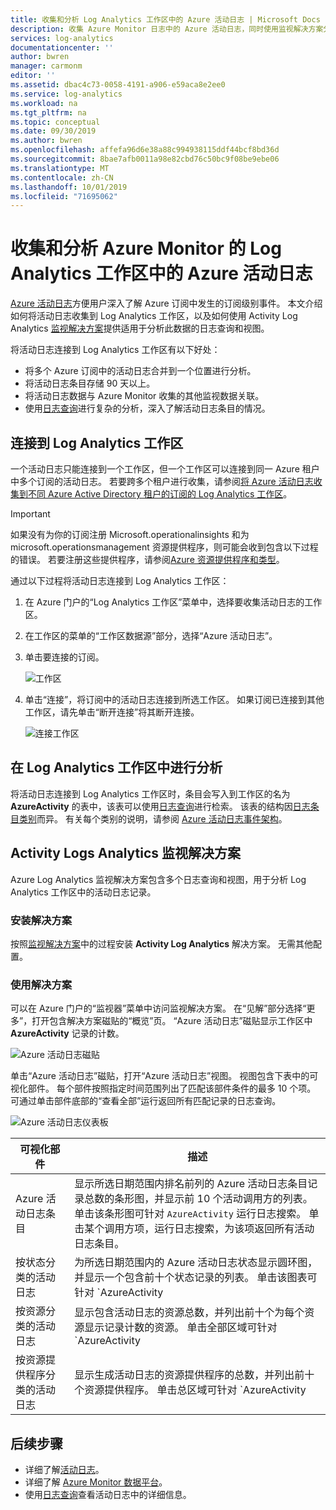 ```yaml
---
title: 收集和分析 Log Analytics 工作区中的 Azure 活动日志 | Microsoft Docs
description: 收集 Azure Monitor 日志中的 Azure 活动日志，同时使用监视解决方案分析并搜索所有 Azure 订阅的 Azure 活动日志。
services: log-analytics
documentationcenter: ''
author: bwren
manager: carmonm
editor: ''
ms.assetid: dbac4c73-0058-4191-a906-e59aca8e2ee0
ms.service: log-analytics
ms.workload: na
ms.tgt_pltfrm: na
ms.topic: conceptual
ms.date: 09/30/2019
ms.author: bwren
ms.openlocfilehash: affefa96d6e38a88c994938115ddf44bcf8bd36d
ms.sourcegitcommit: 8bae7afb0011a98e82cbd76c50bc9f08be9ebe06
ms.translationtype: MT
ms.contentlocale: zh-CN
ms.lasthandoff: 10/01/2019
ms.locfileid: "71695062"
---
```

# <a name="collect-and-analyze-azure-activity-logs-in-log-analytics-workspace-in-azure-monitor"></a>收集和分析 Azure Monitor 的 Log Analytics 工作区中的 Azure 活动日志
[Azure 活动日志](activity-logs-overview.md)方便用户深入了解 Azure 订阅中发生的订阅级别事件。 本文介绍如何将活动日志收集到 Log Analytics 工作区，以及如何使用 Activity Log Analytics [监视解决方案](../insights/solutions.md)提供适用于分析此数据的日志查询和视图。 

将活动日志连接到 Log Analytics 工作区有以下好处：

- 将多个 Azure 订阅中的活动日志合并到一个位置进行分析。
- 将活动日志条目存储 90 天以上。
- 将活动日志数据与 Azure Monitor 收集的其他监视数据关联。
- 使用[日志查询](../log-query/log-query-overview.md)进行复杂的分析，深入了解活动日志条目的情况。

## <a name="connect-to-log-analytics-workspace"></a>连接到 Log Analytics 工作区
一个活动日志只能连接到一个工作区，但一个工作区可以连接到同一 Azure 租户中多个订阅的活动日志。 若要跨多个租户进行收集，请参阅[将 Azure 活动日志收集到不同 Azure Active Directory 租户的订阅的 Log Analytics 工作区](activity-log-collect-tenants.md)。

> [!IMPORTANT]
> 如果没有为你的订阅注册 Microsoft.operationalinsights 和为 microsoft.operationsmanagement 资源提供程序，则可能会收到包含以下过程的错误。 若要注册这些提供程序，请参阅[Azure 资源提供程序和类型](../../azure-resource-manager/resource-manager-supported-services.md)。

通过以下过程将活动日志连接到 Log Analytics 工作区：

1. 在 Azure 门户的“Log Analytics 工作区”菜单中，选择要收集活动日志的工作区。
1. 在工作区的菜单的“工作区数据源”部分，选择“Azure 活动日志”。
1. 单击要连接的订阅。

    ![工作区](media/activity-log-export/workspaces.png)

1. 单击“连接”，将订阅中的活动日志连接到所选工作区。 如果订阅已连接到其他工作区，请先单击“断开连接”将其断开连接。

    ![连接工作区](media/activity-log-export/connect-workspace.png)

## <a name="analyze-in-log-analytics-workspace"></a>在 Log Analytics 工作区中进行分析
将活动日志连接到 Log Analytics 工作区时，条目会写入到工作区的名为 **AzureActivity** 的表中，该表可以使用[日志查询](../log-query/log-query-overview.md)进行检索。 该表的结构因[日志条目类别](activity-logs-overview.md#categories-in-the-activity-log)而异。 有关每个类别的说明，请参阅 [Azure 活动日志事件架构](activity-log-schema.md)。

## <a name="activity-logs-analytics-monitoring-solution"></a>Activity Logs Analytics 监视解决方案
Azure Log Analytics 监视解决方案包含多个日志查询和视图，用于分析 Log Analytics 工作区中的活动日志记录。

### <a name="install-the-solution"></a>安装解决方案
按照[监视解决方案](../insights/solutions.md#install-a-monitoring-solution)中的过程安装 **Activity Log Analytics** 解决方案。 无需其他配置。

### <a name="use-the-solution"></a>使用解决方案
可以在 Azure 门户的“监视器”菜单中访问监视解决方案。 在“见解”部分选择“更多”，打开包含解决方案磁贴的“概览”页。 “Azure 活动日志”磁贴显示工作区中 **AzureActivity** 记录的计数。

![Azure 活动日志磁贴](media/collect-activity-logs/azure-activity-logs-tile.png)


单击“Azure 活动日志”磁贴，打开“Azure 活动日志”视图。 视图包含下表中的可视化部件。 每个部件按照指定时间范围列出了匹配该部件条件的最多 10 个项。 可通过单击部件底部的“查看全部”运行返回所有匹配记录的日志查询。

![Azure 活动日志仪表板](media/collect-activity-logs/activity-log-dash.png)

| 可视化部件 | 描述 |
| --- | --- |
| Azure 活动日志条目 | 显示所选日期范围内排名前列的 Azure 活动日志条目记录总数的条形图，并显示前 10 个活动调用方的列表。 单击该条形图可针对 `AzureActivity` 运行日志搜索。 单击某个调用方项，运行日志搜索，为该项返回所有活动日志条目。 |
| 按状态分类的活动日志 | 为所选日期范围内的 Azure 活动日志状态显示圆环图，并显示一个包含前十个状态记录的列表。 单击该图表可针对 `AzureActivity | summarize AggregatedValue = count() by ActivityStatus` 运行日志查询。 单击某个状态项，运行日志搜索，为该状态记录返回所有活动日志条目。 |
| 按资源分类的活动日志 | 显示包含活动日志的资源总数，并列出前十个为每个资源显示记录计数的资源。 单击全部区域可针对 `AzureActivity | summarize AggregatedValue = count() by Resource` 运行日志搜索，这会显示解决方案可以使用的所有 Azure 资源。 单击某个资源以运行日志查询，为该资源返回所有活动记录。 |
| 按资源提供程序分类的活动日志 | 显示生成活动日志的资源提供程序的总数，并列出前十个资源提供程序。 单击总区域可针对 `AzureActivity | summarize AggregatedValue = count() by ResourceProvider` 运行日志查询，这会显示所有 Azure 资源提供程序。 单击某个资源提供程序可以运行日志查询，为该提供程序返回所有活动记录。 |

## <a name="next-steps"></a>后续步骤

- 详细了解[活动日志](activity-logs-overview.md)。
- 详细了解 [Azure Monitor 数据平台](data-platform.md)。
- 使用[日志查询](../log-query/log-query-overview.md)查看活动日志中的详细信息。
